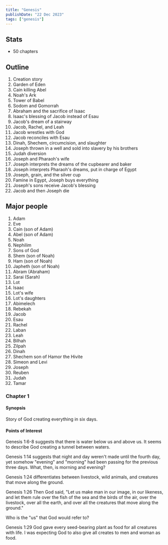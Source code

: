 ```yaml
---
title: "Genesis"
publishDate: "22 Dec 2023"
tags: ["genesis"]
---
```

## Stats
- 50 chapters

## Outline
1. Creation story
2. Garden of Eden
4. Cain killing Abel
6. Noah's Ark
8. Tower of Babel
9. Sodom and Gomorrah
10. Abraham and the sacrifice of Isaac
11. Isaac's blessing of Jacob instead of Esau
12. Jacob's dream of a stairway
13. Jacob, Rachel, and Leah
14. Jacob wrestles with God
15. Jacob reconciles with Esau
16. Dinah, Shechem, circumcision, and slaughter
17. Joseph thrown in a well and sold into slavery by his brothers
18. Judah diversion
19. Joseph and Pharaoh's wife
20. Joseph interprets the dreams of the cupbearer and baker
21. Joseph interprets Pharaoh's dreams, put in charge of Egypt
22. Joseph, grain, and the silver cup
23. Famine in Egypt, Joseph buys everything
24. Joseph's sons receive Jacob's blessing
25. Jacob and then Joseph die

## Major people
1. Adam
2. Eve
3. Cain (son of Adam)
4. Abel (son of Adam)
5. Noah
6. Nephilim
7. Sons of God
8. Shem (son of Noah)
9. Ham (son of Noah)
10. Japheth (son of Noah)
11. Abram (Abraham)
12. Sarai (Sarah)
13. Lot
14. Isaac
15. Lot's wife
16. Lot's daughters
17. Abimelech
18. Rebekah
19. Jacob
20. Esau
21. Rachel
22. Laban
23. Leah
24. Bilhah
25. Zilpah
26. Dinah
27. Shechem son of Hamor the Hivite
28. Simeon and Levi
29. Joseph
30. Reuben
31. Judah
32. Tamar

### Chapter 1

#### Synopsis
Story of God creating everything in six days.

#### Points of Interest
Genesis 1:6-8 suggests that there is water below us and above us. It seems to describe God creating a tunnel between waters.

Genesis 1:14 suggests that night and day weren't made until the fourth day, yet somehow "evening" and "morning" had been passing for the previous three days. What, then, is morning and evening?

Genesis 1:24 differentiates between livestock, wild animals, and creatures that move along the ground.

Genesis 1:26 Then God said, "Let us make man in our image, in our likeness, and let them rule over the fish of the sea and the birds of the air, over the livestock, over all the earth, and over all the creatures that move along the ground."

Who is the "us" that God would refer to?

Genesis 1:29 God gave every seed-bearing plant as food for all creatures with life. I was expecting God to also give all creates to men and woman as food.